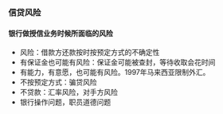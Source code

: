 ### 信贷风险

#### 银行做授信业务时候所面临的风险
- 风险：借款方还款按时按预定方式的不确定性
- 有保证金也可能有风险：保证金可能被查封，等待收取会花时间
- 有能力，有意愿，也可能有风险。1997年马来西亚限制外汇。
- 不按预定方式：骗贷风险
- 不贷款：汇率风险，对手方风险
- 银行操作问题，职员道德问题
